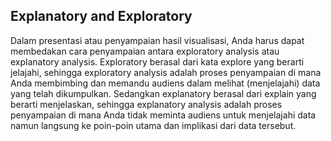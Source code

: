 ## Explanatory and Exploratory
Dalam presentasi atau penyampaian hasil visualisasi, Anda harus dapat membedakan cara penyampaian antara exploratory analysis atau explanatory analysis. Exploratory berasal dari kata explore yang berarti jelajahi, sehingga exploratory analysis adalah proses penyampaian di mana Anda membimbing dan memandu audiens dalam melihat (menjelajahi) data yang telah dikumpulkan. Sedangkan explanatory berasal dari explain yang berarti menjelaskan, sehingga explanatory analysis adalah proses penyampaian di mana Anda tidak meminta audiens untuk menjelajahi data namun langsung ke poin-poin utama dan implikasi dari data tersebut.

